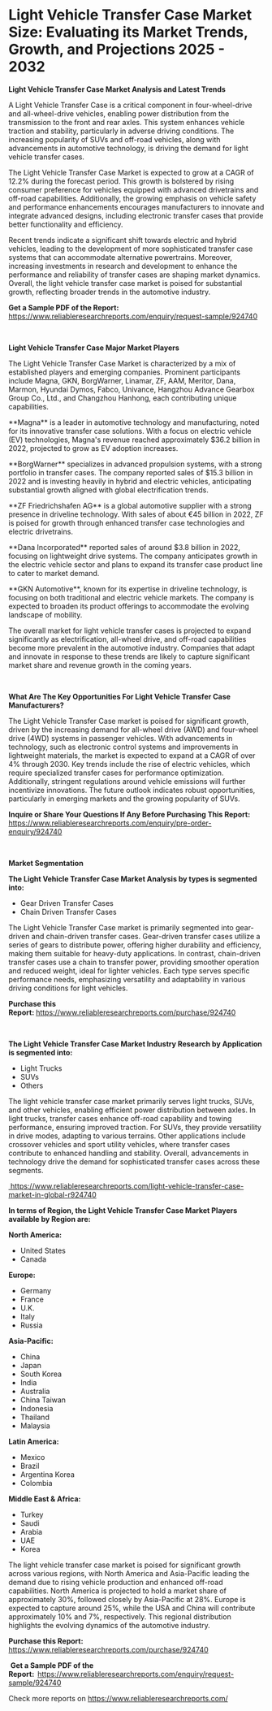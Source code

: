<p><h1>Light Vehicle Transfer Case Market Size: Evaluating its Market Trends, Growth, and Projections 2025 - 2032</h1></p><p><strong>Light Vehicle Transfer Case Market Analysis and Latest Trends</strong></p>
<p><p>A Light Vehicle Transfer Case is a critical component in four-wheel-drive and all-wheel-drive vehicles, enabling power distribution from the transmission to the front and rear axles. This system enhances vehicle traction and stability, particularly in adverse driving conditions. The increasing popularity of SUVs and off-road vehicles, along with advancements in automotive technology, is driving the demand for light vehicle transfer cases.</p><p>The Light Vehicle Transfer Case Market is expected to grow at a CAGR of 12.2% during the forecast period. This growth is bolstered by rising consumer preference for vehicles equipped with advanced drivetrains and off-road capabilities. Additionally, the growing emphasis on vehicle safety and performance enhancements encourages manufacturers to innovate and integrate advanced designs, including electronic transfer cases that provide better functionality and efficiency.</p><p>Recent trends indicate a significant shift towards electric and hybrid vehicles, leading to the development of more sophisticated transfer case systems that can accommodate alternative powertrains. Moreover, increasing investments in research and development to enhance the performance and reliability of transfer cases are shaping market dynamics. Overall, the light vehicle transfer case market is poised for substantial growth, reflecting broader trends in the automotive industry.</p></p>
<p><strong>Get a Sample PDF of the Report:&nbsp;</strong> <a href="https://www.reliableresearchreports.com/enquiry/request-sample/924740?utm_campaign=2665&utm_medium=2&utm_source=Github&utm_content=ia&utm_term=24032025&utm_id=light-vehicle-transfer-case">https://www.reliableresearchreports.com/enquiry/request-sample/924740</a></p>
<p>&nbsp;</p>
<p><strong>Light Vehicle Transfer Case Major Market Players</strong></p>
<p><p>The Light Vehicle Transfer Case Market is characterized by a mix of established players and emerging companies. Prominent participants include Magna, GKN, BorgWarner, Linamar, ZF, AAM, Meritor, Dana, Marmon, Hyundai Dymos, Fabco, Univance, Hangzhou Advance Gearbox Group Co., Ltd., and Changzhou Hanhong, each contributing unique capabilities.</p><p>**Magna** is a leader in automotive technology and manufacturing, noted for its innovative transfer case solutions. With a focus on electric vehicle (EV) technologies, Magna's revenue reached approximately $36.2 billion in 2022, projected to grow as EV adoption increases.</p><p>**BorgWarner** specializes in advanced propulsion systems, with a strong portfolio in transfer cases. The company reported sales of $15.3 billion in 2022 and is investing heavily in hybrid and electric vehicles, anticipating substantial growth aligned with global electrification trends.</p><p>**ZF Friedrichshafen AG** is a global automotive supplier with a strong presence in driveline technology. With sales of about €45 billion in 2022, ZF is poised for growth through enhanced transfer case technologies and electric drivetrains. </p><p>**Dana Incorporated** reported sales of around $3.8 billion in 2022, focusing on lightweight drive systems. The company anticipates growth in the electric vehicle sector and plans to expand its transfer case product line to cater to market demand.</p><p>**GKN Automotive**, known for its expertise in driveline technology, is focusing on both traditional and electric vehicle markets. The company is expected to broaden its product offerings to accommodate the evolving landscape of mobility.</p><p>The overall market for light vehicle transfer cases is projected to expand significantly as electrification, all-wheel drive, and off-road capabilities become more prevalent in the automotive industry. Companies that adapt and innovate in response to these trends are likely to capture significant market share and revenue growth in the coming years.</p></p>
<p>&nbsp;</p>
<p><strong>What Are The Key Opportunities For Light Vehicle Transfer Case Manufacturers?</strong></p>
<p><p>The Light Vehicle Transfer Case market is poised for significant growth, driven by the increasing demand for all-wheel drive (AWD) and four-wheel drive (4WD) systems in passenger vehicles. With advancements in technology, such as electronic control systems and improvements in lightweight materials, the market is expected to expand at a CAGR of over 4% through 2030. Key trends include the rise of electric vehicles, which require specialized transfer cases for performance optimization. Additionally, stringent regulations around vehicle emissions will further incentivize innovations. The future outlook indicates robust opportunities, particularly in emerging markets and the growing popularity of SUVs.</p></p>
<p><strong>Inquire or Share Your Questions If Any Before Purchasing This Report:</strong> <a href="https://www.reliableresearchreports.com/enquiry/pre-order-enquiry/924740?utm_campaign=2665&utm_medium=2&utm_source=Github&utm_content=ia&utm_term=24032025&utm_id=light-vehicle-transfer-case">https://www.reliableresearchreports.com/enquiry/pre-order-enquiry/924740</a></p>
<p>&nbsp;</p>
<p><strong>Market Segmentation</strong></p>
<p><strong>The Light Vehicle Transfer Case Market Analysis by types is segmented into:</strong></p>
<p><ul><li>Gear Driven Transfer Cases</li><li>Chain Driven Transfer Cases</li></ul></p>
<p><p>The Light Vehicle Transfer Case market is primarily segmented into gear-driven and chain-driven transfer cases. Gear-driven transfer cases utilize a series of gears to distribute power, offering higher durability and efficiency, making them suitable for heavy-duty applications. In contrast, chain-driven transfer cases use a chain to transfer power, providing smoother operation and reduced weight, ideal for lighter vehicles. Each type serves specific performance needs, emphasizing versatility and adaptability in various driving conditions for light vehicles.</p></p>
<p><strong>Purchase this Report:&nbsp;</strong><a href="https://www.reliableresearchreports.com/purchase/924740?utm_campaign=2665&utm_medium=2&utm_source=Github&utm_content=ia&utm_term=24032025&utm_id=light-vehicle-transfer-case">https://www.reliableresearchreports.com/purchase/924740</a></p>
<p>&nbsp;</p>
<p><strong>The Light Vehicle Transfer Case Market Industry Research by Application is segmented into:</strong></p>
<p><ul><li>Light Trucks</li><li>SUVs</li><li>Others</li></ul></p>
<p><p>The light vehicle transfer case market primarily serves light trucks, SUVs, and other vehicles, enabling efficient power distribution between axles. In light trucks, transfer cases enhance off-road capability and towing performance, ensuring improved traction. For SUVs, they provide versatility in drive modes, adapting to various terrains. Other applications include crossover vehicles and sport utility vehicles, where transfer cases contribute to enhanced handling and stability. Overall, advancements in technology drive the demand for sophisticated transfer cases across these segments.</p></p>
<p><a href="https://www.reliableresearchreports.com/light-vehicle-transfer-case-market-in-global-r924740?utm_campaign=2665&utm_medium=2&utm_source=Github&utm_content=ia&utm_term=24032025&utm_id=light-vehicle-transfer-case">&nbsp;https://www.reliableresearchreports.com/light-vehicle-transfer-case-market-in-global-r924740</a></p>
<p><strong>In terms of Region, the Light Vehicle Transfer Case Market Players available by Region are:</strong></p>
<p>
    <p> <strong> North America: </strong>
        <ul>
            <li>United States</li>
            <li>Canada</li>
        </ul>
        </p> 
    <p> <strong> Europe: </strong>
        <ul>
            <li>Germany</li>
            <li>France</li>
            <li>U.K.</li>
            <li>Italy</li>
            <li>Russia</li>
        </ul>
        </p> 
    <p> <strong> Asia-Pacific: </strong>
        <ul>
            <li>China</li>
            <li>Japan</li>
            <li>South Korea</li>
            <li>India</li>
            <li>Australia</li>
            <li>China Taiwan</li>
            <li>Indonesia</li>
            <li>Thailand</li>
            <li>Malaysia</li>
        </ul>
        </p> 
    <p> <strong> Latin America: </strong>
        <ul>
            <li>Mexico</li>
            <li>Brazil</li>
            <li>Argentina Korea</li>
            <li>Colombia</li>
        </ul>
        </p> 
    <p> <strong> Middle East & Africa: </strong>
        <ul>
            <li>Turkey</li>
            <li>Saudi</li>
            <li>Arabia</li>
            <li>UAE</li>
            <li>Korea</li>
        </ul>
    </p>
    </p>
<p><p>The light vehicle transfer case market is poised for significant growth across various regions, with North America and Asia-Pacific leading the demand due to rising vehicle production and enhanced off-road capabilities. North America is projected to hold a market share of approximately 30%, followed closely by Asia-Pacific at 28%. Europe is expected to capture around 25%, while the USA and China will contribute approximately 10% and 7%, respectively. This regional distribution highlights the evolving dynamics of the automotive industry.</p></p>
<p><strong>Purchase this Report: </strong><a href="https://www.reliableresearchreports.com/purchase/924740?utm_campaign=2665&utm_medium=2&utm_source=Github&utm_content=ia&utm_term=24032025&utm_id=light-vehicle-transfer-case">https://www.reliableresearchreports.com/purchase/924740</a></p>
<p>&nbsp;<strong>Get a Sample PDF of the Report:&nbsp;&nbsp;</strong><a href="https://www.reliableresearchreports.com/enquiry/request-sample/924740?utm_campaign=2665&utm_medium=2&utm_source=Github&utm_content=ia&utm_term=24032025&utm_id=light-vehicle-transfer-case">https://www.reliableresearchreports.com/enquiry/request-sample/924740</a></p>
<p><strong></strong></p>
<p>Check more reports on <a href="https://www.reliableresearchreports.com/?utm_campaign=2665&utm_medium=2&utm_source=Github&utm_content=ia&utm_term=24032025&utm_id=light-vehicle-transfer-case">https://www.reliableresearchreports.com/</a></p>